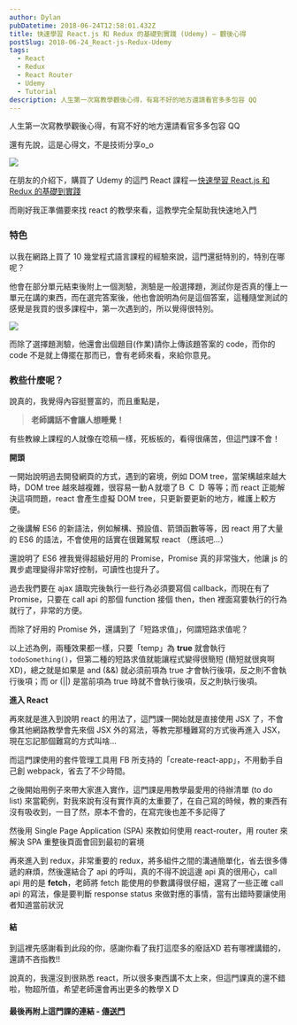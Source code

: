 ```yaml
---
author: Dylan
pubDatetime: 2018-06-24T12:58:01.432Z
title: 快速學習 React.js 和 Redux 的基礎到實踐 (Udemy) — 觀後心得
postSlug: 2018-06-24_React-js-Redux-Udemy
tags:
  - React
  - Redux
  - React Router
  - Udemy
  - Tutorial
description: 人生第一次寫教學觀後心得，有寫不好的地方還請看官多多包容 QQ
---
```


人生第一次寫教學觀後心得，有寫不好的地方還請看官多多包容 QQ

還有先說，這是心得文，不是技術分享o_o

![](/fromMediumImg/1__VNHM__3a5UnDDWMJtEiebXA.jpeg)

在朋友的介紹下，購買了 Udemy 的這門 React 課程 — [快速學習 React.js 和 Redux 的基礎到實踐](https://www.udemy.com/reactjs-redux/)

而剛好我正準備要來找 react 的教學來看，這教學完全幫助我快速地入門

### 特色

以我在網路上買了 10 幾堂程式語言課程的經驗來說，這門還挺特別的，特別在哪呢？

他會在部分單元結束後附上一個測驗，測驗是一般選擇題，測試你是否真的懂上一單元在講的東西，而在選完答案後，他也會說明為何是這個答案，這種隨堂測試的感覺是我買的很多課程中，第一次遇到的，所以覺得很特別。

![](/fromMediumImg/1__Y57__hffq8gzn5LVcdbH2rw.png)

而除了選擇題測驗，他還會出個題目(作業)請你上傳該題答案的 code，而你的 code 不是就上傳擺在那而已，會有老師來看，來給你意見。

### 教些什麼呢？

說真的，我覺得內容挺豐富的，而且重點是，

> **老師講話不會讓人想睡覺！**

有些教線上課程的人就像在唸稿一樣，死板板的，看得很痛苦，但這門課不會！

**開頭**

一開始說明過去開發網頁的方式，遇到的窘境，例如 DOM tree，當架構越來越大時，DOM tree 越來越複雜，很容易一動Ａ就壞了Ｂ Ｃ Ｄ 等等；而 react 正能解決這項問題，react 會產生虛擬 DOM tree，只更新要更新的地方，維護上較方便。

之後講解 ES6 的新語法，例如解構、預設值、箭頭函數等等，因 react 用了大量的 ES6 的語法，不會使用的話實在很難駕馭 react （應該吧…）

還說明了 ES6 裡我覺得超級好用的 Promise，Promise 真的非常強大，他讓 js 的異步處理變得非常好控制，可讀性也提升了。

過去我們要在 ajax 讀取完後執行一些行為必須要寫個 callback，而現在有了 Promise，只要在 call api 的那個 function 接個 then，then 裡面寫要執行的行為就行了，非常的方便。

而除了好用的 Promise 外，還講到了「短路求值」，何謂短路求值呢？

以上述為例，兩種效果都一樣，只要「temp」為 **true** 就會執行 `todoSomething()`，但第二種的短路求值就能讓程式變得很簡短 (簡短就很爽啊 XD)，總之就是如果是 and (&&) 就必須前項為 true 才會執行後項，反之則不會執行後項；而 or (||) 是當前項為 true 時就不會執行後項，反之則執行後項。

**進入 React**

再來就是進入到說明 react 的用法了，這門課一開始就是直接使用 JSX 了，不會像其他網路教學會先來個 JSX 外的寫法，等教完那種難寫的方式後再進入 JSX，現在忘記那個難寫的方式叫啥...

而這門課使用的套件管理工具用 FB 所支持的「create-react-app」，不用動手自己創 webpack，省去了不少時間。

之後開始用例子來帶大家進入實作，這門課是用教學最愛用的待辦清單 (to do list) 來當範例，對我來說有沒有實作真的太重要了，在自己寫的時候，教的東西有沒有吸收到，一目了然，原本不會的，在寫完後也差不多記得了

然後用 Single Page Application (SPA) 來教如何使用 react-router，用 router 來解決 SPA 重整後頁面會回到最初的窘境

再來進入到 redux，非常重要的 redux，將多組件之間的溝通簡單化，省去很多傳遞的麻煩，然後還結合了 api 的呼叫，真的不得不說這邊 api 真的很用心，call api 用的是 **fetch**，老師將 fetch 能使用的參數講得很仔細，還寫了一些正確 call api 的寫法，像是要判斷 response status 來做對應的事情，當有出錯時要讓使用者知道當前狀況

#### **結**

到這裡先感謝看到此段的你，感謝你看了我打這麼多的廢話XD 若有哪裡講錯的，還請不吝指教!!

說真的，我還沒到很熟悉 react，所以很多東西講不太上來，但這門課真的還不錯啦，物超所值，希望老師還會再出更多的教學ＸＤ

#### 最後再附上這門課的連結 - [傳送門](https://www.udemy.com/reactjs-redux/)
